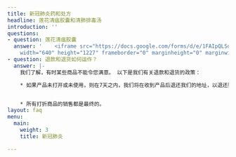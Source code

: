 ```yaml
---
title: 新冠肺炎药和处方
headline: 莲花清瘟胶囊和清肺排毒汤
introduction: ''
questions:
- question: 莲花清瘟胶囊
  answer: '    <iframe src="https://docs.google.com/forms/d/e/1FAIpQLSdGSb3z5827v1rOg6fJIyHt1xdgUnjEoMFbr0bC-bpB-2eiqA/viewform?embedded=true"
    width="640" height="1227" frameborder="0" marginheight="0" marginwidth="0">Loading…</iframe>'
- question: 退款和退货如何运作？
  answer: |-
    我们了解，有时某些商品不能令您满意。 以下是我们有关退款和退货的政策：

    * 如果产品未打开或未使用，则在7天之内，我们将在收到产品后退还我们的地址，以退还购买款项：6035 Stockton Blvd, Sacramento, CA 95824


    * 所有打折商品的销售都是最终的。
layout: faq
menu:
  main:
    weight: 3
    title: 新冠肺炎

---
```

